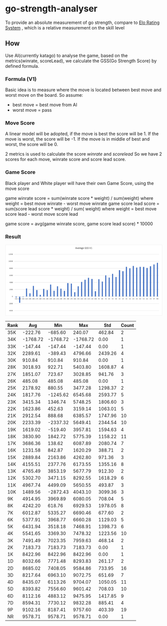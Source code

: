 # go-strength-analyser

To provide an absolute measurement of go strength, compare
to [Elo Rating System](https://en.wikipedia.org/wiki/Elo_rating_system.)
, which is a relative measurement on the skill level

## How

Use AI(currently katago) to analyse the game, based on the metrics(winrate, scoreLead), we calculate the GSS(Go Strength
Score)
by defined formula.

### Formula (V1)

Basic idea is to measure where the move is located between best move and worst move on the board. So assume:

- best move = best move from AI
- worst move = pass

### Move Score

A linear model will be adopted, if the move is best the score will be 1. If the move is worst, the score will be -1. If
the move is in middle of best and worst, the score will be 0.

2 metrics is used to calculate the score _winrate_ and _scorelead_
So we have 2 scores for each move, winrate score and score lead score.

### Game Score

Black player and White player will have their own Game Score, using the move score

game winrate score = sum(winrate score * weight) / sum(weight)
where weight = best move winrate - worst move winrate game score lead score = sum(score lead score * weight) / sum(
weight)
where weight = best move score lead - worst move score lead

game score = avg(game winrate score, game score lead score) * 10000

### Result

![img.png](formula/result/image/v1.png)

| Rank | Avg      | Min      | Max      | Std     | Count |
|------|----------|----------|----------|---------|-------|
| 35K  | -222.76  | -685.60  | 240.07   | 462.84  | 2     |
| 34K  | -1768.72 | -1768.72 | -1768.72 | 0.00    | 1     |
| 33K  | -147.44  | -147.44  | -147.44  | 0.00    | 1     |
| 32K  | 2289.61  | -389.43  | 4796.66  | 2439.26 | 4     |
| 30K  | 910.84   | 910.84   | 910.84   | 0.00    | 1     |
| 28K  | 3018.93  | 922.71   | 5403.80  | 1608.87 | 4     |
| 27K  | 1851.07  | 723.67   | 3028.85  | 941.76  | 3     |
| 26K  | 485.08   | 485.08   | 485.08   | 0.00    | 1     |
| 25K  | 2178.92  | 880.55   | 3477.28  | 1298.37 | 2     |
| 24K  | 1817.76  | -1245.62 | 6545.68  | 2593.77 | 5     |
| 23K  | 3415.34  | 1346.74  | 5748.25  | 1806.60 | 3     |
| 22K  | 1623.86  | 452.63   | 3159.14  | 1063.01 | 5     |
| 21K  | 2912.54  | 888.68   | 6385.57  | 1747.96 | 10    |
| 20K  | 2233.39  | -2337.32 | 5649.41  | 2344.54 | 10    |
| 19K  | 1619.02  | -519.40  | 3957.81  | 1594.63 | 4     |
| 18K  | 3830.90  | 1842.72  | 5775.39  | 1158.22 | 11    |
| 17K  | 3686.36  | 138.62   | 6087.89  | 2080.74 | 7     |
| 16K  | 1231.58  | 842.87   | 1620.29  | 388.71  | 2     |
| 15K  | 2889.84  | 2163.86  | 4262.80  | 971.36  | 3     |
| 14K  | 4155.51  | 2377.76  | 6173.55  | 1355.16 | 8     |
| 13K  | 4765.49  | 3853.19  | 5677.79  | 912.30  | 2     |
| 12K  | 5302.70  | 3471.15  | 8292.55  | 1618.29 | 6     |
| 11K  | 4967.74  | 4499.09  | 5650.55  | 493.87  | 3     |
| 10K  | 1489.56  | -2872.43 | 4043.10  | 3099.36 | 3     |
| 9K   | 4914.95  | 3969.89  | 6080.05  | 708.04  | 5     |
| 8K   | 4242.20  | 618.76   | 6929.53  | 1978.05 | 8     |
| 7K   | 6012.87  | 5335.27  | 6690.46  | 677.60  | 2     |
| 6K   | 5377.91  | 3968.77  | 6660.28  | 1129.03 | 5     |
| 5K   | 6431.94  | 3518.18  | 7468.91  | 1398.73 | 6     |
| 4K   | 5541.65  | 3369.30  | 7478.32  | 1223.56 | 10    |
| 3K   | 7491.49  | 7023.35  | 7959.63  | 468.14  | 2     |
| 2K   | 7183.73  | 7183.73  | 7183.73  | 0.00    | 1     |
| 1K   | 8422.96  | 8422.96  | 8422.96  | 0.00    | 1     |
| 1D   | 8032.66  | 7771.48  | 8293.83  | 261.17  | 2     |
| 2D   | 8685.02  | 7408.05  | 9584.86  | 733.95  | 16    |
| 3D   | 8217.64  | 6963.10  | 9072.75  | 651.69  | 7     |
| 4D   | 8435.07  | 6113.26  | 9704.07  | 1050.05 | 11    |
| 5D   | 8393.82  | 7556.60  | 9601.42  | 708.03  | 10    |
| 6D   | 8112.16  | 4883.12  | 9475.95  | 1417.85 | 9     |
| 7D   | 8594.31  | 7730.12  | 9832.28  | 885.41  | 4     |
| 9P   | 9102.16  | 8187.41  | 9757.60  | 403.39  | 19    |
| NR   | 9578.71  | 9578.71  | 9578.71  | 0.00    | 1     |
